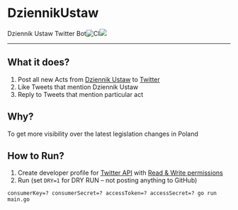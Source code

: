 # DziennikUstaw

Dziennik Ustaw Twitter Bot![CI](https://github.com/janisz/DU/workflows/CI/badge.svg)<a href="https://www.statuscake.com" title="Website Uptime Monitoring"><img src="https://app.statuscake.com/button/index.php?Track=QDJOsFpvjh&Days=1000&Design=3" /></a>

---

## What it does?

1. Post all new Acts from [Dziennik Ustaw](dziennikustaw.gov.pl/) to [Twitter](https://twitter.com/Dziennik_Ustaw)
2. Like Tweets that mention Dziennik Ustaw
3. Reply to Tweets that mention particular act

## Why?

To get more visibility over the latest legislation changes in Poland

## How to Run?

1. Create developer profile for [Twitter API](https://developer.twitter.com) with [Read & Write permissions](https://developer.twitter.com/en/docs/apps/app-permissions)
2. Run (set `DRY=1` for DRY RUN – not posting anything to GitHub)

```
consumerKey=? consumerSecret=? accessToken=? accessSecret=? go run main.go
```
